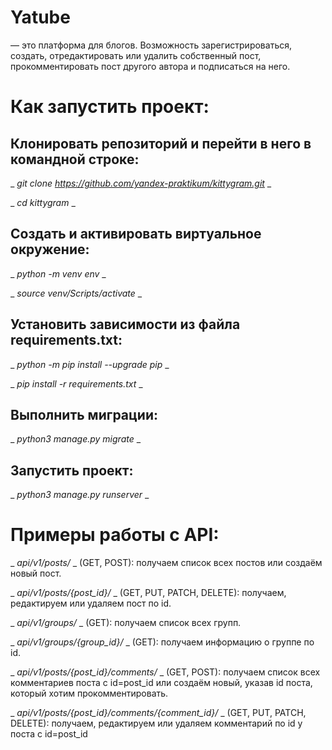 # Yatube 
— это платформа для блогов. Возможность зарегистрироваться, создать, отредактировать или удалить собственный пост, прокомментировать пост другого автора и подписаться на него.

# Как запустить проект:
## Клонировать репозиторий и перейти в него в командной строке:

_ _git clone https://github.com/yandex-praktikum/kittygram.git_ _

_ _cd kittygram_ _

## Cоздать и активировать виртуальное окружение:

_ _python -m venv env_ _

_ _source venv/Scripts/activate_ _

## Установить зависимости из файла requirements.txt:

_ _python -m pip install --upgrade pip_ _

_ _pip install -r requirements.txt_ _

## Выполнить миграции:

_ _python3 manage.py migrate_ _

## Запустить проект:

_ _python3 manage.py runserver_ _

# Примеры работы с API:

_ _api/v1/posts/_ _ (GET, POST): получаем список всех постов или создаём новый пост.

_ _api/v1/posts/{post_id}/_ _ (GET, PUT, PATCH, DELETE): получаем, редактируем или удаляем пост по id.

_ _api/v1/groups/_ _ (GET): получаем список всех групп.

_ _api/v1/groups/{group_id}/_ _ (GET): получаем информацию о группе по id.

_ _api/v1/posts/{post_id}/comments/_ _ (GET, POST): получаем список всех комментариев поста с id=post_id или создаём новый, указав id поста, который хотим прокомментировать.

_ _api/v1/posts/{post_id}/comments/{comment_id}/_ _ (GET, PUT, PATCH, DELETE): получаем, редактируем или удаляем комментарий по id у поста с id=post_id
